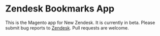 # Zendesk Bookmarks App

This is the Magento app for New Zendesk. It is currently in beta. Please submit bug reports to [Zendesk](https://support.zendesk.com/requests/new). Pull requests are welcome.